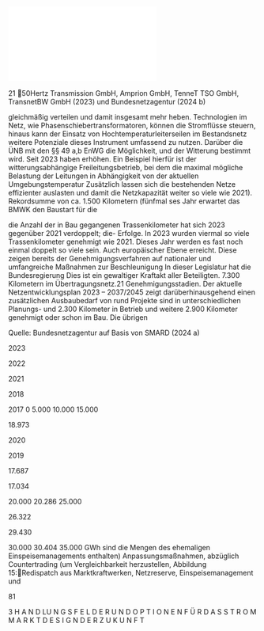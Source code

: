 ![./pages/page83.pdf](../assets/./pages/page83.pdf)




21	50Hertz Transmission GmbH, Amprion GmbH, TenneT TSO GmbH, TransnetBW GmbH (2023) und Bundesnetzagentur (2024 b)

gleichmäßig verteilen und damit insgesamt mehr
heben. Technologien im Netz, wie Phasenschiebertransformatoren, können die Stromflüsse steuern,
hinaus kann der Einsatz von Hochtemperaturleiterseilen im Bestandsnetz weitere Potenziale
dieses Instrument umfassend zu nutzen. Darüber
die ÜNB mit den §§ 49 a,b EnWG die Möglichkeit,
und der Witterung bestimmt wird. Seit 2023 haben
erhöhen. Ein Beispiel hierfür ist der witterungsabhängige Freileitungsbetrieb, bei dem die maximal mögliche Belastung der Leitungen in Abhängigkeit von der aktuellen Umgebungstemperatur
Zusätzlich lassen sich die bestehenden Netze effizienter auslasten und damit die Netzkapazität weiter
so viele wie 2021).
Rekordsumme von ca. 1.500 Kilometern (fünfmal
ses Jahr erwartet das BMWK den Baustart für die

die Anzahl der in Bau gegangenen Trassenkilometer hat sich 2023 gegenüber 2021 verdoppelt; die-
Erfolge. In 2023 wurden viermal so viele Trassenkilometer genehmigt wie 2021. Dieses Jahr werden es fast noch einmal doppelt so viele sein. Auch
europäischer Ebene erreicht. Diese zeigen bereits
der Genehmigungsverfahren auf nationaler und
umfangreiche Maßnahmen zur Beschleunigung
In dieser Legislatur hat die Bundesregierung
Dies ist ein gewaltiger Kraftakt aller Beteiligten.
7.300 Kilometern im Übertragungsnetz.21
Genehmigungsstadien. Der aktuelle Netzentwicklungsplan 2023 – 2037/2045 zeigt darüberhinausgehend einen zusätzlichen Ausbaubedarf von rund
Projekte sind in unterschiedlichen Planungs- und
2.300 Kilometer in Betrieb und weitere 2.900 Kilometer genehmigt oder schon im Bau. Die übrigen

Quelle: Bundesnetzagentur auf Basis von SMARD (2024 a)

2023

2022

2021

2018

2017
0
5.000
10.000
15.000

18.973

2020

2019

17.687

17.034

20.000
20.286
25.000

26.322

29.430

30.000
30.404
35.000
GWh
sind die Mengen des ehemaligen Einspeisemanagements enthalten)
Anpassungsmaßnahmen, abzüglich Countertrading (um Vergleichbarkeit herzustellen,
Abbildung 15:Redispatch aus Marktkraftwerken, Netzreserve, Einspeisemanagement und

81

3 H A N D LU N G S F E L D E R U N D O P T I O N E N F Ü R D A S S T R O M M A R K T D E S I G N D E R Z U K U N F T
